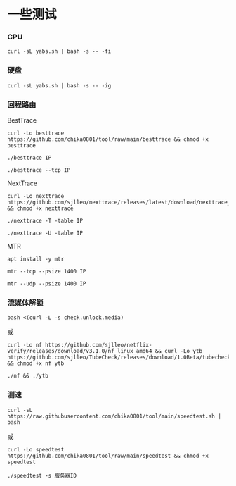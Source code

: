 # 一些测试
### CPU

```
curl -sL yabs.sh | bash -s -- -fi
```

### 硬盘

```
curl -sL yabs.sh | bash -s -- -ig
```

### 回程路由

BestTrace

```
curl -Lo besttrace https://github.com/chika0801/tool/raw/main/besttrace && chmod +x besttrace
```

```
./besttrace IP
```

```
./besttrace --tcp IP
```

NextTrace

```
curl -Lo nexttrace https://github.com/sjlleo/nexttrace/releases/latest/download/nexttrace_linux_amd64 && chmod +x nexttrace
```

```
./nexttrace -T -table IP
```

```
./nexttrace -U -table IP
```

MTR

```
apt install -y mtr
```

```
mtr --tcp --psize 1400 IP
```

```
mtr --udp --psize 1400 IP
```

### 流媒体解锁

```
bash <(curl -L -s check.unlock.media)
```

或

```
curl -Lo nf https://github.com/sjlleo/netflix-verify/releases/download/v3.1.0/nf_linux_amd64 && curl -Lo ytb https://github.com/sjlleo/TubeCheck/releases/download/1.0Beta/tubecheck_1.0beta_linux_amd64 && chmod +x nf ytb
```

```
./nf && ./ytb
```

### 测速

```
curl -sL https://raw.githubusercontent.com/chika0801/tool/main/speedtest.sh | bash
```

或

```
curl -Lo speedtest https://github.com/chika0801/tool/raw/main/speedtest && chmod +x speedtest
```

```
./speedtest -s 服务器ID
```


